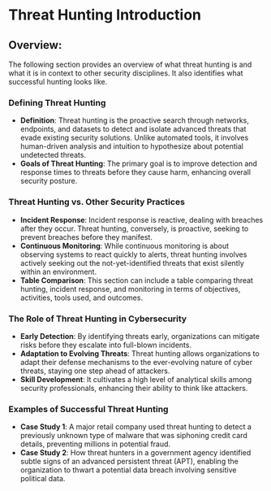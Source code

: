 # Threat Hunting Introduction

## **Overview:**&#x20;

The following section provides an overview of what threat hunting is and what it is in context to other security disciplines. It also identifies what successful hunting looks like.&#x20;

### **Defining Threat Hunting**

* **Definition**: Threat hunting is the proactive search through networks, endpoints, and datasets to detect and isolate advanced threats that evade existing security solutions. Unlike automated tools, it involves human-driven analysis and intuition to hypothesize about potential undetected threats.
* **Goals of Threat Hunting**: The primary goal is to improve detection and response times to threats before they cause harm, enhancing overall security posture.

### **Threat Hunting vs. Other Security Practices**

* **Incident Response**: Incident response is reactive, dealing with breaches after they occur. Threat hunting, conversely, is proactive, seeking to prevent breaches before they manifest.
* **Continuous Monitoring**: While continuous monitoring is about observing systems to react quickly to alerts, threat hunting involves actively seeking out the not-yet-identified threats that exist silently within an environment.
* **Table Comparison**: This section can include a table comparing threat hunting, incident response, and monitoring in terms of objectives, activities, tools used, and outcomes.

### **The Role of Threat Hunting in Cybersecurity**

* **Early Detection**: By identifying threats early, organizations can mitigate risks before they escalate into full-blown incidents.
* **Adaptation to Evolving Threats**: Threat hunting allows organizations to adapt their defense mechanisms to the ever-evolving nature of cyber threats, staying one step ahead of attackers.
* **Skill Development**: It cultivates a high level of analytical skills among security professionals, enhancing their ability to think like attackers.

### **Examples of Successful Threat Hunting**

* **Case Study 1**: A major retail company used threat hunting to detect a previously unknown type of malware that was siphoning credit card details, preventing millions in potential fraud.
* **Case Study 2**: How threat hunters in a government agency identified subtle signs of an advanced persistent threat (APT), enabling the organization to thwart a potential data breach involving sensitive political data.
